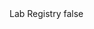 <?xml version="1.0" encoding="UTF-8"?>
<CustomMetadata xmlns="http://soap.sforce.com/2006/04/metadata">
    <label>Lab Registry</label>
    <protected>false</protected>
</CustomMetadata>
